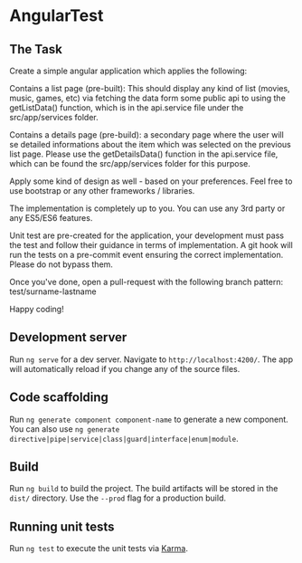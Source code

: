 # AngularTest

## The Task

Create a simple angular application which applies the following:

Contains a list page (pre-built): This should display any kind of list (movies, music, games, etc) via fetching the data form some public api to using the getListData() function, which is in the api.service file under the src/app/services folder.

Contains a details page (pre-build): a secondary page where the user will se detailed informations about the item which was selected on the previous list page. Please use the getDetailsData() function in the api.service file, which can be found the src/app/services folder for this purpose.

Apply some kind of design as well - based on your preferences. Feel free to use bootstrap or any other frameworks / libraries.

The implementation is completely up to you. You can use any 3rd party or any ES5/ES6 features.

Unit test are pre-created for the application, your development must pass the test and follow their guidance in terms of implementation. A git hook will run the tests on a pre-commit event ensuring the correct implementation. Please do not bypass them.

Once you've done, open a pull-request with the following branch pattern: test/surname-lastname

Happy coding!

## Development server

Run `ng serve` for a dev server. Navigate to `http://localhost:4200/`. The app will automatically reload if you change any of the source files.

## Code scaffolding

Run `ng generate component component-name` to generate a new component. You can also use `ng generate directive|pipe|service|class|guard|interface|enum|module`.

## Build

Run `ng build` to build the project. The build artifacts will be stored in the `dist/` directory. Use the `--prod` flag for a production build.

## Running unit tests

Run `ng test` to execute the unit tests via [Karma](https://karma-runner.github.io).
